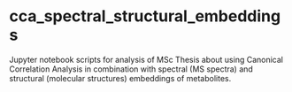 # cca_spectral_structural_embeddings
Jupyter notebook scripts for analysis of MSc Thesis about using Canonical Correlation Analysis in combination with spectral (MS spectra) and structural (molecular structures) embeddings of metabolites.
